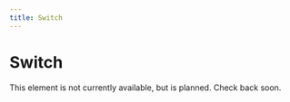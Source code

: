 ```yaml
---
title: Switch
---
```


# Switch

This element is not currently available, but is planned. Check back soon. 